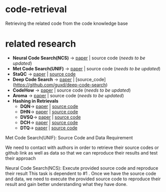 # code-retrieval
Retrieving the related code from the code knowledge base

# related research
* **Neural Code Search(NCS)** -> [paper](https://people.eecs.berkeley.edu/~ksen/papers/ncs.pdf) | source code (*needs to be updated*)
* **Met Code Search(UNIF)** -> [paper](https://arxiv.org/pdf/1905.03813.pdf) | source code (*needs to be updated*)
* **StaQC** -> [paper](http://web.cse.ohio-state.edu/~sun.397/docs/StaQC-www18.pdf) | [source code](https://github.com/LittleYUYU/StackOverflow-Question-Code-Dataset)
* **Deep Code Search** -> [paper](https://guxd.github.io/papers/deepcs.pdf) | [source_code] (https://github.com/guxd/deep-code-search)
* **CodeHow** -> [paper](https://www.researchgate.net/publication/316922032_CodeHow_Effective_Code_Search_based_on_API_Understanding_and_Extended_Boolean_Model) | source code (*needs to be updated*)
* **Aroma** -> [paper](https://ai.facebook.com/blog/aroma-ml-for-code-recommendation/) | source code (*needs to be updated*)
* **Hashing in Retrievals** 
    * **DQN**-> [paper](http://yue-cao.me/doc/deep-quantization-networks-dqn-aaai16.pdf) | [source code](https://github.com/thulab/DeepHash/tree/master/DeepHash/model/dqn)
    * **DHN**-> [paper](http://ise.thss.tsinghua.edu.cn/~mlong/doc/deep-hashing-network-aaai16.pdf) | [source code](https://github.com/thulab/DeepHash/tree/master/DeepHash/model/dhn)
    * **DVSQ**-> [paper](http://yue-cao.me/doc/deep-visual-semantic-quantization-cvpr17.pdf) | [source code](https://github.com/thulab/DeepHash/tree/master/DeepHash/model/dvsq)
    * **DCH**-> [paper](http://ise.thss.tsinghua.edu.cn/~mlong/doc/deep-cauchy-hashing-cvpr18.pdf) | [source code](https://github.com/thulab/DeepHash/tree/master/DeepHash/model/dch)
    * **DTQ**-> [paper](https://github.com/thulab/DeepHash/blob/master/ise.thss.tsinghua.edu.cn/~mlong/doc/deep-triplet-quantization-acmmm18.pdf) | [source code](https://github.com/thulab/DeepHash/tree/master/DeepHash/model/dtq)
 

Met Code Search(UNIF): Source Code and Data Requirement

We need to contact with authors in order to retrieve their source codes or github link as well as data so that we can reproduce their results and test their approach


Neural Code Search(NCS): Execute provided source code and reproduce their result
This task is dependent to #1 . Once we have the source code and data, we need to execute the provided source code to reproduce their result and gain better understanding what they have done. 